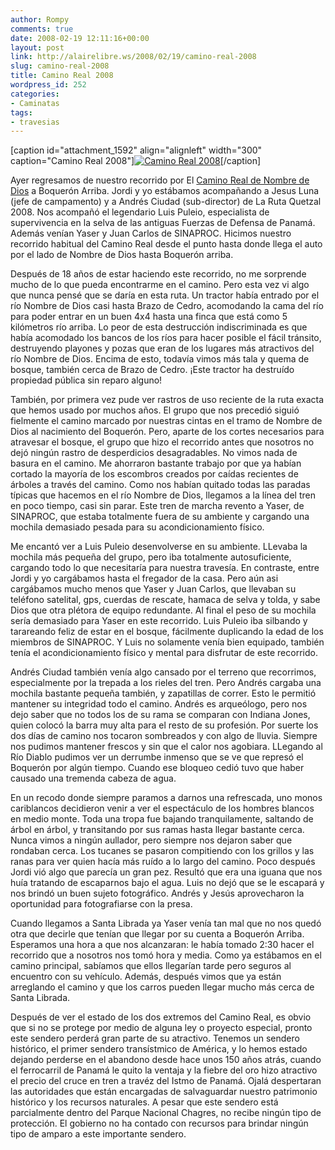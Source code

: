 ```yaml
---
author: Rompy
comments: true
date: 2008-02-19 12:11:16+00:00
layout: post
link: http://alairelibre.ws/2008/02/19/camino-real-2008
slug: camino-real-2008
title: Camino Real 2008
wordpress_id: 252
categories:
- Caminatas
tags:
- travesias
---
```


[caption id="attachment_1592" align="alignleft" width="300" caption="Camino Real 2008"][![Camino Real 2008](http://alairelibre.ws/wp-content/uploads/2008/02/P2180119-300x225.jpg)](http://alairelibre.ws/wp-content/uploads/2008/02/P2180119.jpg)[/caption]

Ayer regresamos de nuestro recorrido por El [Camino Real de Nombre de Dios](http://alairelibre.ws/gallery/v/CaminoReal2008/) a Boquerón Arriba. Jordi y yo estábamos acompañando a Jesus Luna (jefe de campamento) y a Andrés Ciudad (sub-director) de La Ruta Quetzal 2008. Nos acompañó el legendario Luis Puleio, especialista de supervivencia en la selva de las antiguas Fuerzas de Defensa de Panamá. Además venían Yaser y Juan Carlos de SINAPROC. Hicimos nuestro recorrido habitual del Camino Real desde el punto hasta donde llega el auto por el lado de Nombre de Dios hasta Boquerón arriba.

Después de 18 años de estar haciendo este recorrido, no me sorprende mucho de lo que pueda encontrarme en el camino. Pero esta vez vi algo que nunca pensé que se daría en esta ruta. Un tractor había entrado por el río Nombre de Dios casi hasta Brazo de Cedro, acomodando la cama del río para poder entrar en un buen 4x4 hasta una finca que está como 5 kilómetros río arriba. Lo peor de esta destrucción indiscriminada es que había acomodado los bancos de los ríos para hacer posible el fácil tránsito, destruyendo playones y pozas que eran de los lugares más atractivos del río Nombre de Dios. Encima de esto, todavía vimos más tala y quema de bosque, también cerca de Brazo de Cedro. ¡Este tractor ha destruído propiedad pública sin reparo alguno!

<!-- more -->

También, por primera vez pude ver rastros de uso reciente de la ruta exacta que hemos usado por muchos años. El grupo que nos precedió siguió fielmente el camino marcado por nuestras cintas en el tramo de Nombre de Dios al nacimiento del Boquerón. Pero, aparte de los cortes necesarios para atravesar el bosque, el grupo que hizo el recorrido antes que nosotros no dejó ningún rastro de desperdicios desagradables. No vimos nada de basura en el camino. Me ahorraron bastante trabajo por que ya habían cortado la mayoría de los escombros creados por caídas recientes de árboles a través del camino. Como nos habían quitado todas las paradas típicas que hacemos en el río Nombre de Dios, llegamos a la línea del tren en poco tiempo, casi sin parar. Este tren de marcha revento a Yaser, de SINAPROC, que estaba totalmente fuera de su ambiente y cargando una mochila demasiado pesada para su acondicionamiento físico.

Me encantó ver a Luis Puleio desenvolverse en su ambiente. LLevaba la mochila más pequeña del grupo, pero iba totalmente autosuficiente, cargando todo lo que necesitaría para nuestra travesía. En contraste, entre Jordi y yo cargábamos hasta el fregador de la casa. Pero aún asi cargábamos mucho menos que Yaser y Juan Carlos, que llevaban su teléfono satelital, gps, cuerdas de rescate, hamaca de selva y tolda, y sabe Dios que otra plétora de equipo redundante. Al final el peso de su mochila sería demasiado para Yaser en este recorrido. Luis Puleio iba silbando y tarareando feliz de estar en el bosque, fácilmente duplicando la edad de los miembros de SINAPROC. Y Luis no solamente venía bien equipado, también tenía el acondicionamiento físico y mental para disfrutar de este recorrido.

Andrés Ciudad también venía algo cansado por el terreno que recorrimos, especialmente por la trepada a los rieles del tren. Pero Andrés cargaba una mochila bastante pequeña también, y zapatillas de correr. Esto le permitió mantener su integridad todo el camino. Andrés es arqueólogo, pero nos dejo saber que no todos los de su rama se comparan con Indiana Jones, quien colocó la barra muy alta para el resto de su profesión. Por suerte los dos días de camino nos tocaron sombreados y con algo de lluvia. Siempre nos pudimos mantener frescos y sin que el calor nos agobiara. LLegando al Río Diablo pudimos ver un derrumbe inmenso que se ve que represó el Boquerón por algún tiempo. Cuando ese bloqueo cedió tuvo que haber causado una tremenda cabeza de agua.

En un recodo donde siempre paramos a darnos una refrescada, uno monos cariblancos decidieron venir a ver el espectáculo de los hombres blancos en medio monte. Toda una tropa fue bajando tranquilamente, saltando de árbol en árbol, y transitando por sus ramas hasta llegar bastante cerca. Nunca vimos a ningún aullador, pero siempre nos dejaron saber que rondaban cerca. Los tucanes se pasaron compitiendo con los grillos y las ranas para ver quien hacía más ruído a lo largo del camino. Poco después Jordi vió algo que parecía un gran pez. Resultó que era una iguana que nos huía tratando de escaparnos bajo el agua. Luis no dejó que se le escapará y nos brindó un buen sujeto fotográfico. Andrés y Jesús aprovecharon la oportunidad para fotografiarse con la presa.

Cuando llegamos a Santa Librada ya Yaser venía tan mal que no nos quedó otra que decirle que tenían que llegar por su cuenta a Boquerón Arriba. Esperamos una hora a que nos alcanzaran: le había tomado 2:30 hacer el recorrido que a nosotros nos tomó hora y media. Como ya estábamos en el camino principal, sabíamos que ellos llegarían tarde pero seguros al encuentro con su vehículo. Además, después vimos que ya están arreglando el camino y que los carros pueden llegar mucho más cerca de Santa Librada.

Después de ver el estado de los dos extremos del Camino Real, es obvio que si no se protege por medio de alguna ley o proyecto especial, pronto este sendero perderá gran parte de su atractivo. Tenemos un sendero histórico, el primer sendero transístmico de América, y lo hemos estado dejando perderse en el abandono desde hace unos 150 años atrás, cuando el ferrocarril de Panamá le quito la ventaja y la fiebre del oro hizo atractivo el precio del cruce en tren a travéz del Istmo de Panamá. Ojalá despertaran las autoridades que están encargadas de salvaguardar nuestro patrimonio histórico y los recursos naturales. A pesar que este sendero está parcialmente dentro del Parque Nacional Chagres, no recibe ningún tipo de protección. El gobierno no ha contado con recursos para brindar ningún tipo de amparo a este importante sendero.

